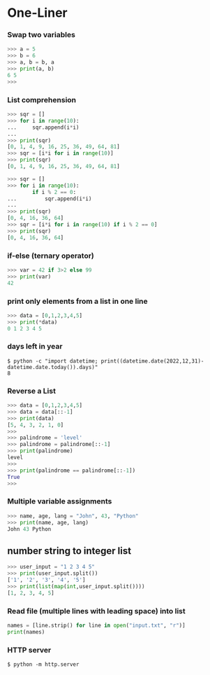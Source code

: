 # One-Liner

### Swap two variables
```python
>>> a = 5
>>> b = 6
>>> a, b = b, a
>>> print(a, b)
6 5
>>>
```

### List comprehension
```python
>>> sqr = []
>>> for i in range(10):
...     sqr.append(i*i)
...
>>> print(sqr)
[0, 1, 4, 9, 16, 25, 36, 49, 64, 81]
>>> sqr = [i*i for i in range(10)]
>>> print(sqr)
[0, 1, 4, 9, 16, 25, 36, 49, 64, 81]
```

```python
>>> sqr = []
>>> for i in range(10):
        if i % 2 == 0:
...         sqr.append(i*i)
...
>>> print(sqr)
[0, 4, 16, 36, 64]
>>> sqr = [i*i for i in range(10) if i % 2 == 0]
>>> print(sqr)
[0, 4, 16, 36, 64]
```

### if-else (ternary operator)
```python
>>> var = 42 if 3>2 else 99
>>> print(var)
42
```

### print only elements from a list in one line
```python
>>> data = [0,1,2,3,4,5]
>>> print(*data)
0 1 2 3 4 5
```

### days left in year
```console
$ python -c "import datetime; print((datetime.date(2022,12,31)-datetime.date.today()).days)"
8
```

### Reverse a List
```python
>>> data = [0,1,2,3,4,5]
>>> data = data[::-1]
>>> print(data)
[5, 4, 3, 2, 1, 0]
>>>
>>> palindrome = 'level'
>>> palindrome = palindrome[::-1]
>>> print(palindrome)
level
>>>
>>> print(palindrome == palindrome[::-1])
True
>>>
```

### Multiple variable assignments
```python
>>> name, age, lang = "John", 43, "Python"
>>> print(name, age, lang)
John 43 Python
```

## number string to integer list
```python
>>> user_input = "1 2 3 4 5"
>>> print(user_input.split())
['1', '2', '3', '4', '5']
>>> print(list(map(int,user_input.split())))
[1, 2, 3, 4, 5]
```

### Read file (multiple lines with leading space) into list
```python
names = [line.strip() for line in open("input.txt", "r")]
print(names)
```

### HTTP server
```console
$ python -m http.server
```

